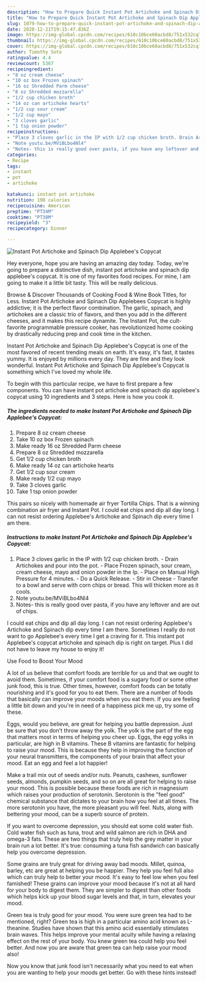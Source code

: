 ```yaml
---
description: "How to Prepare Quick Instant Pot Artichoke and Spinach Dip Applebee&amp;#39;s Copycat"
title: "How to Prepare Quick Instant Pot Artichoke and Spinach Dip Applebee&amp;#39;s Copycat"
slug: 1079-how-to-prepare-quick-instant-pot-artichoke-and-spinach-dip-applebee-and-39-s-copycat
date: 2020-12-21T19:15:47.836Z
image: https://img-global.cpcdn.com/recipes/610c10bce60acbd8/751x532cq70/instant-pot-artichoke-and-spinach-dip-applebees-copycat-recipe-main-photo.jpg
thumbnail: https://img-global.cpcdn.com/recipes/610c10bce60acbd8/751x532cq70/instant-pot-artichoke-and-spinach-dip-applebees-copycat-recipe-main-photo.jpg
cover: https://img-global.cpcdn.com/recipes/610c10bce60acbd8/751x532cq70/instant-pot-artichoke-and-spinach-dip-applebees-copycat-recipe-main-photo.jpg
author: Timothy Soto
ratingvalue: 4.4
reviewcount: 5367
recipeingredient:
- "8 oz cream cheese"
- "10 oz box Frozen spinach"
- "16 oz Shredded Parm cheese"
- "8 oz Shredded mozzarella"
- "1/2 cup chicken broth"
- "14 oz can artichoke hearts"
- "1/2 cup sour cream"
- "1/2 cup mayo"
- "3 cloves garlic"
- "1 tsp onion powder"
recipeinstructions:
- "Place 3 cloves garlic in the IP with 1/2 cup chicken broth. Drain Artichokes and pour into the pot. Place Frozen spinach, sour cream, cream cheese, mayo and onion powder in the Ip.  Place on Manual High Pressure for 4 minutes. Do a Quick Release. Stir in Cheese Transfer to a bowl and serve with corn chips or bread. This will thicken more as it cools."
- "Note youtu.be/MViBLbo4Nl4"
- "Notes- this is really good over pasta, if you have any leftover and are out of chips."
categories:
- Recipe
tags:
- instant
- pot
- artichoke

katakunci: instant pot artichoke 
nutrition: 198 calories
recipecuisine: American
preptime: "PT34M"
cooktime: "PT38M"
recipeyield: "3"
recipecategory: Dinner

---
```



![Instant Pot Artichoke and Spinach Dip Applebee&#39;s Copycat](https://img-global.cpcdn.com/recipes/610c10bce60acbd8/751x532cq70/instant-pot-artichoke-and-spinach-dip-applebees-copycat-recipe-main-photo.jpg)

Hey everyone, hope you are having an amazing day today. Today, we're going to prepare a distinctive dish, instant pot artichoke and spinach dip applebee&#39;s copycat. It is one of my favorites food recipes. For mine, I am going to make it a little bit tasty. This will be really delicious.

Browse &amp; Discover Thousands of Cooking Food &amp; Wine Book Titles, for Less. Instant Pot Artichoke and Spinach Dip Applebees Copycat is highly addictive; it is the perfect flavor combination. The garlic, spinach, and artichokes are a classic trio of flavors, and then you add in the different cheeses, and it makes this recipe dynamite. The Instant Pot, the cult-favorite programmable pressure cooker, has revolutionized home cooking by drastically reducing prep and cook time in the kitchen.

Instant Pot Artichoke and Spinach Dip Applebee&#39;s Copycat is one of the most favored of recent trending meals on earth. It's easy, it's fast, it tastes yummy. It is enjoyed by millions every day. They are fine and they look wonderful. Instant Pot Artichoke and Spinach Dip Applebee&#39;s Copycat is something which I've loved my whole life.


To begin with this particular recipe, we have to first prepare a few components. You can have instant pot artichoke and spinach dip applebee&#39;s copycat using 10 ingredients and 3 steps. Here is how you cook it.

<!--inarticleads1-->

##### The ingredients needed to make Instant Pot Artichoke and Spinach Dip Applebee&#39;s Copycat:

1. Prepare 8 oz cream cheese
1. Take 10 oz box Frozen spinach
1. Make ready 16 oz Shredded Parm cheese
1. Prepare 8 oz Shredded mozzarella
1. Get 1/2 cup chicken broth
1. Make ready 14 oz can artichoke hearts
1. Get 1/2 cup sour cream
1. Make ready 1/2 cup mayo
1. Take 3 cloves garlic
1. Take 1 tsp onion powder


This pairs so nicely with homemade air fryer Tortilla Chips. That is a winning combination air fryer and Instant Pot. I could eat chips and dip all day long. I can not resist ordering Applebee&#39;s Artichoke and Spinach dip every time I am there. 

<!--inarticleads2-->

##### Instructions to make Instant Pot Artichoke and Spinach Dip Applebee&#39;s Copycat:

1. Place 3 cloves garlic in the IP with 1/2 cup chicken broth. - Drain Artichokes and pour into the pot. - Place Frozen spinach, sour cream, cream cheese, mayo and onion powder in the Ip.  - Place on Manual High Pressure for 4 minutes. - Do a Quick Release. - Stir in Cheese - Transfer to a bowl and serve with corn chips or bread. This will thicken more as it cools.
1. Note youtu.be/MViBLbo4Nl4
1. Notes- this is really good over pasta, if you have any leftover and are out of chips.


I could eat chips and dip all day long. I can not resist ordering Applebee&#39;s Artichoke and Spinach dip every time I am there. Sometimes I really do not want to go Applebee&#39;s every time I get a craving for it. This instant pot Applebee&#39;s copycat artichoke and spinach dip is right on target. Plus I did not have to leave my house to enjoy it! 

Use Food to Boost Your Mood


A lot of us believe that comfort foods are terrible for us and that we ought to avoid them. Sometimes, if your comfort food is a sugary food or some other junk food, this is true. Other times, however, comfort foods can be totally nourishing and it's good for you to eat them. There are a number of foods that basically can improve your moods when you eat them. If you are feeling a little bit down and you're in need of a happiness pick me up, try some of these.

Eggs, would you believe, are great for helping you battle depression. Just be sure that you don't throw away the yolk. The yolk is the part of the egg that matters most in terms of helping you cheer up. Eggs, the egg yolks in particular, are high in B vitamins. These B vitamins are fantastic for helping to raise your mood. This is because they help in improving the function of your neural transmitters, the components of your brain that affect your mood. Eat an egg and feel a lot happier!

Make a trail mix out of seeds and/or nuts. Peanuts, cashews, sunflower seeds, almonds, pumpkin seeds, and so on are all great for helping to raise your mood. This is possible because these foods are rich in magnesium which raises your production of serotonin. Serotonin is the "feel good" chemical substance that dictates to your brain how you feel at all times. The more serotonin you have, the more pleasant you will feel. Nuts, along with bettering your mood, can be a superb source of protein.

If you want to overcome depression, you should eat some cold water fish. Cold water fish such as tuna, trout and wild salmon are rich in DHA and omega-3 fats. These are two things that truly help the grey matter in your brain run a lot better. It's true: consuming a tuna fish sandwich can basically help you overcome depression. 

Some grains are truly great for driving away bad moods. Millet, quinoa, barley, etc are great at helping you be happier. They help you feel full also which can truly help to better your mood. It's easy to feel low when you feel famished! These grains can improve your mood because it's not at all hard for your body to digest them. They are simpler to digest than other foods which helps kick up your blood sugar levels and that, in turn, elevates your mood.

Green tea is truly good for your mood. You were sure green tea had to be mentioned, right? Green tea is high in a particular amino acid known as L-theanine. Studies have shown that this amino acid essentially stimulates brain waves. This helps improve your mental acuity while having a relaxing effect on the rest of your body. You knew green tea could help you feel better. And now you are aware that green tea can help raise your mood also!

Now you know that junk food isn't necessarily what you need to eat when you are wanting to help your moods get better. Go  with  these hints  instead!

